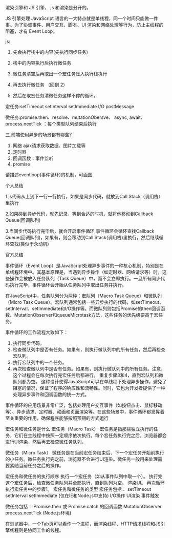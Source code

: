 渲染引擎和 JS 引擎，
js 和渲染是分开的。

JS 引擎处理 JavaScript 语言的一大特点就是单线程，同一个时间只能做一件事。为了协调事件、用户交互、脚本、UI 渲染和网络处理等行为，防止主线程的阻塞，才有 Event Loop。

js: 
1. 先会执行栈中的内容(先执行同步任务) 

2. 栈中的内容执行后执行微任务 
3. 微任务清空后再取出一个宏任务压入执行栈执行 
4. 再去执行微任务 （回到 2）
5. 然后在取宏任务清微任务这样不停的循环。

宏任务:setTimeout setInterval setImmediate  I/O postMessage

微任务:promise.then、resolve、mutationObersve、 async, await、process.nextTick ：每个类型队列结束后执行



三.前端使用异步的场景都有哪些?
1. 网络 ajax请求获取数据、图片加载等
2. 定时器
3. 回调函数：事件监听
4. promise

请描述eventloop(事件循环)的机制，可画图


个人总结

1.js代码从上到下一行一行执行，如果是同步代码，就放到Call Stack（调用栈）里执行

2.如果碰到异步代码，就先记录，等到合适的时机，就将他移动到Callback Queue(回调队列)

3.当同步代码执行完毕后，就会开启事件循环,事件循环会循环查找Callback Queue(回调队列)，如果有，则会移动到Call Stack(调用栈)里执行，然后继续循环查找(类似于永动机)



官方总结

事件循环（Event Loop）是JavaScript处理异步事件的一种核心机制，特别是在单线程环境中。其基本原理是，当遇到异步操作（如定时器、网络请求等）时，这些操作会被放入任务队列（Task Queue）中，而不会立即执行。一旦所有同步代码执行完毕，事件循环会开始从任务队列中取出任务并执行。

在JavaScript中，任务队列分为两种：宏队列（Macro Task Queue）和微队列（Micro Task Queue）。宏队列通常包括一些异步执行的代码，如setTimeout、setInterval、setImmediate和I/O操作等。而微队列则包括Promise的then回调函数、MutationObserver和queueMicrotask方法，这些任务的优先级要高于宏任务。

事件循环的工作流程大致如下：

1. 执行同步代码。
2. 检查微队列中是否有任务。如果有，则执行微队列中的所有任务，然后再检查宏队列。
3. 执行宏队列中的一个任务。
4. 再次检查微队列中是否有任务。如果有，则执行微队列中的所有任务。注意，这个过程会在每次执行完宏任务后都进行。
重复步骤3和4，直到宏队列和微队列都为空。
这种设计使得JavaScript可以在单线程下处理异步操作，避免了阻塞的情况，保证了程序的响应性和流畅性。同时，它也为开发者提供了一种处理异步事件和回调函数的统一方式。

事件循环的应用场景非常广泛，包括处理用户交互事件（如按钮点击、鼠标移动等）、异步请求、定时器、动画和页面渲染等。在这些场景中，事件循环都发挥着至关重要的作用，确保程序能够按照预期的方式运行



宏任务和微任务是什么
宏任务（Macro Task）
宏任务是指那些独立执行的任务，它们在主线程中按照一定顺序依次执行。每个宏任务执行完之后，浏览器都会进行UI渲染，然后再去检查微任务队列。

微任务（Micro Task）
微任务是在当前宏任务结束后、下一个宏任务开始前执行的小任务。微任务执行完之前，浏览器不会进行UI渲染。微任务一般用来处理需要紧随当前任务之后的操作。

宏任务和微任务的执行顺序
执行一个宏任务（如从事件队列中取一个）。
执行完这个宏任务后，检查微任务队列并全部执行，直到队列为空。
渲染UI。
再次循环执行宏任务中的步骤1。
宏任务和微任务的类型
宏任务包括：
setTimeout
setInterval
setImmediate (仅在IE和Node.js中支持)
I/O操作
UI渲染
事件触发

微任务包括：
Promise.then 或 Promise.catch 的回调函数
MutationObserver
process.nextTick (Node.js环境)




在浏览器中，一个Tab页可以看作一个进程，而渲染线程、HTTP请求线程和JS引擎线程则是协同工作的线程。
